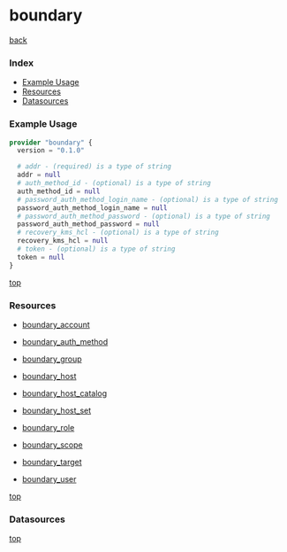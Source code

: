 # boundary

[back](../)

### Index

- [Example Usage](#example-usage)
- [Resources](#resources)
- [Datasources](#datasources)

### Example Usage

```terraform
provider "boundary" {
  version = "0.1.0"

  # addr - (required) is a type of string
  addr = null
  # auth_method_id - (optional) is a type of string
  auth_method_id = null
  # password_auth_method_login_name - (optional) is a type of string
  password_auth_method_login_name = null
  # password_auth_method_password - (optional) is a type of string
  password_auth_method_password = null
  # recovery_kms_hcl - (optional) is a type of string
  recovery_kms_hcl = null
  # token - (optional) is a type of string
  token = null
}
```

[top](#index)

### Resources


- [boundary_account](./r/boundary_account.md)

- [boundary_auth_method](./r/boundary_auth_method.md)

- [boundary_group](./r/boundary_group.md)

- [boundary_host](./r/boundary_host.md)

- [boundary_host_catalog](./r/boundary_host_catalog.md)

- [boundary_host_set](./r/boundary_host_set.md)

- [boundary_role](./r/boundary_role.md)

- [boundary_scope](./r/boundary_scope.md)

- [boundary_target](./r/boundary_target.md)

- [boundary_user](./r/boundary_user.md)


[top](#index)

### Datasources



[top](#index)